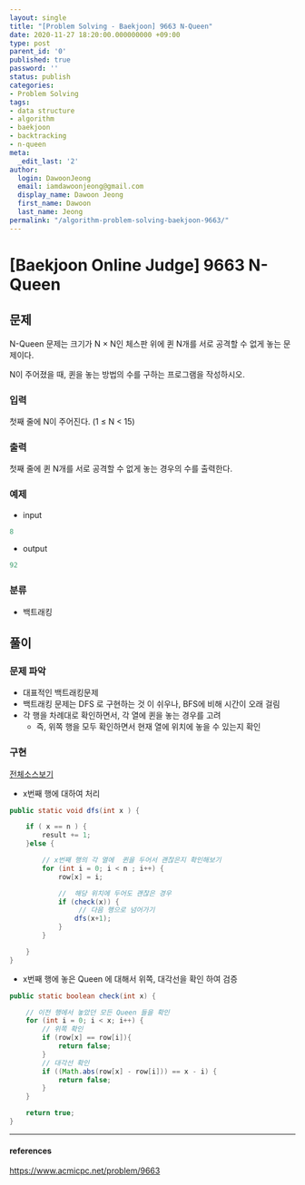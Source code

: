```yaml
---
layout: single
title: "[Problem Solving - Baekjoon] 9663 N-Queen"
date: 2020-11-27 18:20:00.000000000 +09:00
type: post
parent_id: '0'
published: true
password: ''
status: publish
categories:
- Problem Solving
tags:
- data structure
- algorithm
- baekjoon
- backtracking
- n-queen
meta:
  _edit_last: '2'
author:
  login: DawoonJeong
  email: iamdawoonjeong@gmail.com
  display_name: Dawoon Jeong
  first_name: Dawoon
  last_name: Jeong
permalink: "/algorithm-problem-solving-baekjoon-9663/"
---
```

# [Baekjoon Online Judge] 9663 N-Queen

## 문제
N-Queen 문제는 크기가 N × N인 체스판 위에 퀸 N개를 서로 공격할 수 없게 놓는 문제이다.

N이 주어졌을 때, 퀸을 놓는 방법의 수를 구하는 프로그램을 작성하시오.

### 입력
첫째 줄에 N이 주어진다. (1 ≤ N < 15)

### 출력
첫째 줄에 퀸 N개를 서로 공격할 수 없게 놓는 경우의 수를 출력한다.

### 예제

- input

```java
8
```

- output

```java
92
```

### 분류
- 백트래킹

## 풀이

### 문제 파악

- 대표적인 백트래킹문제
- 백트래킹 문제는 DFS 로 구현하는 것 이 쉬우나, BFS에 비해 시간이 오래 걸림
- 각 행을 차례대로 확인하면서, 각 열에 퀸을 놓는 경우를 고려
	-  즉, 위쪽 행을 모두 확인하면서 현재 열에 위치에 놓을 수 있는지 확인

### 구현

[전체소스보기](https://github.com/devvoon/java-datastructure-algorithm/blob/master/java-algorithm-problem-solving/src/baekjoon/problem9663/Main.java)

- x번째 행에 대하여 처리

```java
public static void dfs(int x ) {

    if ( x == n ) {
        result += 1;
    }else {

        // x번째 행의 각 열에  퀸을 두어서 괜찮은지 확인해보기
        for (int i = 0; i < n ; i++) {
            row[x] = i;

            //  해당 위치에 두어도 괜찮은 경우
            if (check(x)) {
                 // 다음 행으로 넘어가기
                dfs(x+1);
            }
        }

    }
}
```

- x번째 행에 놓은 Queen 에 대해서 위쪽, 대각선을 확인 하여 검증

```java
public static boolean check(int x) {

    // 이전 행에서 놓았던 모든 Queen 들을 확인
    for (int i = 0; i < x; i++) {
        // 위쪽 확인
        if (row[x] == row[i]){
            return false;
        }
        // 대각선 확인
        if ((Math.abs(row[x] - row[i])) == x - i) {
            return false;
        }
    }

    return true;
}
```


---

#### references
<https://www.acmicpc.net/problem/9663>
